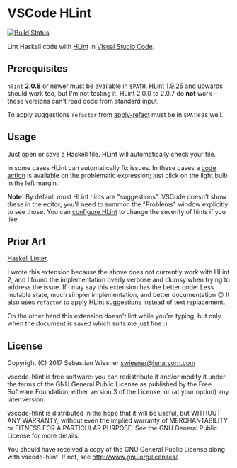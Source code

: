 # VSCode HLint

[![Build Status](https://travis-ci.org/lunaryorn/vscode-hlint.svg?branch=master)](https://travis-ci.org/lunaryorn/vscode-hlint)

Lint Haskell code with [HLint][] in [Visual Studio Code][code].

[HLint]: https://github.com/ndmitchell/hlint
[code]: https://code.visualstudio.com

## Prerequisites

`hlint` **2.0.8** or newer must be available in `$PATH`. HLint 1.9.25 and
upwards should work too, but I'm not testing it.  HLint 2.0.0 to 2.0.7 do
**not** work—these versions can't read code from standard input.

To apply suggestions `refactor` from [apply-refact][] must be in `$PATH` as
well.

[apply-refact]: https://github.com/mpickering/apply-refact

## Usage

Just open or save a Haskell file.  HLint will automatically check your file.

In some cases HLint can automatically fix issues.  In these cases a [code
action][] is available on the problematic expression; just click on the light
bulb in the left margin.

**Note:** By default most HLint hints are "suggestions".  VSCode doesn't show
these in the editor; you'll need to summon the "Problems" window explicitly to
see those.  You can [configure HLint][1] to change the severity of hints if you
like.

[1]: https://github.com/ndmitchell/hlint#customizing-the-hints
[code action]: https://code.visualstudio.com/docs/editor/editingevolved#_code-action

## Prior Art

[Haskell Linter](https://github.com/hoovercj/vscode-haskell-linter).

I wrote this extension because the above does not currently work with HLint 2,
and I found the implementation overly verbose and clumsy when trying to address
the issue.  If I may say this extension has the better code: Less mutable state,
much simpler implementation, and better documentation :blush:  It also uses
`refactor` to apply HLint suggestions instead of text replacement.

On the other hand this extension doesn't lint while you're typing, but only
when the document is saved which suits me just fine :)

## License

Copyright (C) 2017  Sebastian Wiesner <swiesner@lunaryorn.com>

vscode-hlint is free software: you can redistribute it and/or modify it under
the terms of the GNU General Public License as published by the Free Software
Foundation, either version 3 of the License, or (at your option) any later
version.

vscode-hlint is distributed in the hope that it will be useful, but WITHOUT ANY
WARRANTY; without even the implied warranty of MERCHANTABILITY or FITNESS FOR A
PARTICULAR PURPOSE.  See the GNU General Public License for more details.

You should have received a copy of the GNU General Public License along with
vscode-hlint.  If not, see <http://www.gnu.org/licenses/>.

